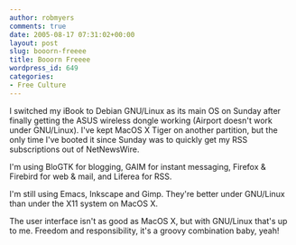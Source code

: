 ```yaml
---
author: robmyers
comments: true
date: 2005-08-17 07:31:02+00:00
layout: post
slug: booorn-freeee
title: Booorn Freeee
wordpress_id: 649
categories:
- Free Culture
---
```


I switched my iBook to Debian GNU/Linux as its main OS on Sunday after finally getting the ASUS wireless dongle working (Airport doesn't work under GNU/Linux). I've kept MacOS X Tiger on another partition, but the only time I've booted it since Sunday was to quickly get my RSS subscriptions out of NetNewsWire.  
  
I'm using BloGTK for blogging, GAIM for instant messaging, Firefox & Firebird for web & mail, and Liferea for RSS.  
  
I'm still using Emacs, Inkscape and Gimp. They're better under GNU/Linux than under the X11 system on MacOS X.  
  
The user interface isn't as good as MacOS X, but with GNU/Linux that's up to me. Freedom and responsibility, it's a groovy combination baby, yeah!  


